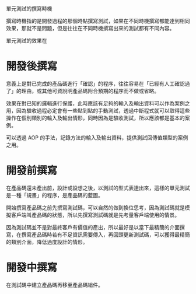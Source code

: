 單元測試的撰寫時機

撰寫時機指的是開發過程的那個時點撰寫測試，如果在不同時機撰寫都能達到相同效果，那就不是問題，但是往往在不同時機撰寫出來的測試都有不同內容。

單元測試的效果在

# 開發後撰寫
意義上是對已完成的產品碼進行「確認」的程序，往往容易在「已經有人工確認過了」的理由，或其他可資說明產品碼附合預期的程序而不做或省略。

效果在對已知的邏輯進行保護，此時應該有足夠的輸入及輸出資料可以作為案例之用，因為驗收過程必定會有一些點到點的手動測試，透過中斷程式就可以取得這些操作在個別類別的輸入及輸出情形，同時因為是驗收測試，所以應該都是基本的案例。

可以透過 AOP 的手法，記錄方法的輸入及輸出資料，提供測試回傳值類型的案例之用。

# 開發前撰寫
在產品碼還未產出前，設計或設想之後，以測試的型式表達出來，這樣的單元測試是一種「規畫」的程序，是產品碼的藍圖。

開始撰寫產品碼之前先撰寫測試碼，可以自然的做到換位思考，因為測試碼就是模擬客戶端叫產品碼的狀態，所以先撰寫測試碼就是先考量客戶端使用的情景。

因為測試碼並不是對最終客戶有價值的產出，所以最好是以當下最精簡的介面撰寫，在撰寫產品碼時若有不足資訊需要傳入，再回頭更新測試碼，可以獲得最精簡的類別介面，降低過度設計的情形。

# 開發中撰寫
在測試碼中建立產品碼再移至產品碼組件。
